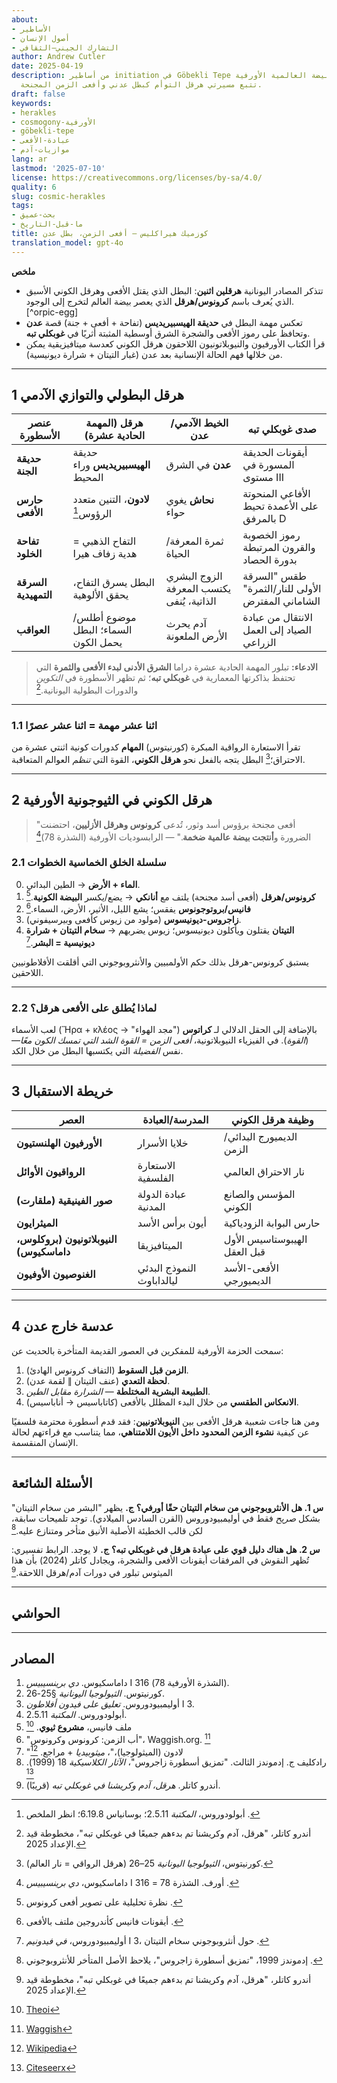 ```yaml
---
about:
- الأساطير
- أصول الإنسان
- التشارك الجيني–الثقافي
author: Andrew Cutler
date: 2025-04-19
description: من أساطير initiation في Göbekli Tepe إلى كوزمولوجيا البيضة العالمية الأورفية،
  تتبع مسيرتي هرقل التوأم كبطل عدني وأفعى الزمن المجنحة.
draft: false
keywords:
- herakles
- cosmogony-الأورفية
- göbekli-tepe
- عبادة-الأفعى
- موازيات-آدم
lang: ar
lastmod: '2025-07-10'
license: https://creativecommons.org/licenses/by-sa/4.0/
quality: 6
slug: cosmic-herakles
tags:
- بحث-عميق
- ما-قبل-التاريخ
title: كوزميك هيراكليس — أفعى الزمن، بطل عدن
translation_model: gpt-4o
---
```


**ملخص**

- تتذكر المصادر اليونانية **هرقلين اثنين**: البطل الذي يقتل الأفعى وهرقل الكوني الأسبق الذي يُعرف باسم **كرونوس/هرقل** الذي يعصر بيضة العالم لتخرج إلى الوجود.[^orpic-egg]
- تعكس مهمة البطل في **حديقة الهيسبيريديس** (تفاحة + أفعى + جنة) قصة **عدن** وتحافظ على رموز الأفعى والشجرة الشرق أوسطية المثبتة أثريًا في **غوبكلي تبه**.
- قرأ الكتاب الأورفيون والنيوبلاتونيون اللاحقون هرقل الكوني كعدسة ميتافيزيقية يمكن من خلالها فهم الحالة الإنسانية بعد عدن (غبار التيتان + شرارة ديونيسية).

---

## 1 هرقل البطولي والتوازي الآدمي

| عنصر الأسطورة | هرقل (المهمة الحادية عشرة) | الخيط الآدمي/عدن | صدى غوبكلي تبه |
|---------------|-----------------------------|------------------|----------------|
| **حديقة الجنة** | حديقة **الهيسبيريديس** وراء المحيط | **عدن** في الشرق | أيقونات الحديقة المسورة في مستوى III |
| **حارس الأفعى** | **لادون**، التنين متعدد الرؤوس[^ladon] | **نحاش** يغوي حواء | الأفاعي المنحوتة على الأعمدة تحيط بالمرفق D |
| **تفاحة الخلود** | التفاح الذهبي = هدية زفاف هيرا | ثمرة المعرفة/الحياة | رموز الخصوبة والقرون المرتبطة بدورة الحصاد |
| **السرقة التمهيدية** | البطل يسرق التفاح، يحقق الألوهية | الزوج البشري يكتسب المعرفة الذاتية، يُنفى | طقس "السرقة الأولى للنار/الثمرة" الشاماني المفترض |
| **العواقب** | موضوع أطلس/السماء؛ البطل يحمل الكون | آدم يحرث الأرض الملعونة | الانتقال من عبادة الصياد إلى العمل الزراعي |

> **الادعاء:** تبلور المهمة الحادية عشرة دراما **الشرق الأدنى لبدء الأفعى والثمرة** التي تحتفظ بذاكرتها المعمارية في **غوبكلي تبه**؛ ثم تظهر الأسطورة في *التكوين* والدورات البطولية اليونانية.[^cutler-gt]

---

### 1.1 اثنا عشر مهمة = اثنا عشر عصرًا
تقرأ الاستعارة الرواقية المبكرة (كورنيتوس) **المهام** كدورات كونية اثنتي عشرة من الاحتراق؛[^cornutus] البطل يتجه بالفعل نحو **هرقل الكوني**، القوة التي *تنظم* العوالم المتعاقبة.

---

## 2 هرقل الكوني في الثيوجونية الأورفية

> "أفعى مجنحة برؤوس أسد وثور، تُدعى **كرونوس وهرقل الأزليين**، احتضنت الضرورة و**أنتجت بيضة عالمية ضخمة**." — الرابسوديات الأورفية (الشذرة 78)[^rhapsodies]

### 2.1 سلسلة الخلق الخماسية الخطوات

0. **الماء + الأرض** → الطين البدائي.
1. **كرونوس/هرقل** (أفعى أسد مجنحة) يلتف مع **أنانكي** → يضع/يكسر **البيضة الكونية**.[^waggish]
2. **فانيس/بروتوجونوس** يفقس؛ يشع الليل، الأثير، الأرض، السماء.[^phanes]
3. **زاجروس-ديونيسوس** (مولود من زيوس كأفعى وبيرسيفوني).
4. **التيتان** يقتلون ويأكلون ديونيسوس؛ زيوس يضربهم → **سخام التيتان + شرارة ديونيسية = البشر**.[^olymp]

يستبق كرونوس-هرقل بذلك حكم الأولمبيين والأنثروبوجوني التي أقلقت الأفلاطونيين اللاحقين.

---

### 2.2 لماذا يُطلق على الأفعى **هرقل**؟
لعب الأسماء (Ἥρα + κλέος → "مجد الهواء") بالإضافة إلى الحقل الدلالي لـ **كراتوس** (*القوة*). في الفيزياء النيوبلاتونية، *أفعى الزمن = القوة الشد التي تمسك الكون معًا*—نفس *الفضيلة* التي يكتسبها البطل من خلال الكد.

---

## 3 خريطة الاستقبال

| العصر | المدرسة/العبادة | وظيفة هرقل الكوني |
|-------|-----------------|-------------------|
| **الأورفيون الهلنستيون** | خلايا الأسرار | الديميورج البدائي/الزمن |
| **الرواقيون الأوائل** | الاستعارة الفلسفية | نار الاحتراق العالمي |
| **صور الفينيقية (ملقارت)** | عبادة الدولة المدنية | المؤسس والصانع الكوني |
| **الميثرايون** | أيون برأس الأسد | حارس البوابة الزودياكية |
| **النيوبلاتونيون (بروكلوس، داماسكيوس)** | الميتافيزيقا | الهيبوستاسيس الأول قبل العقل |
| **الغنوصيون الأوفيون** | النموذج البدئي ليالداباوث | الأفعى-الأسد الديميورجي |

---

## 4 عدسة خارج عدن

سمحت الحزمة الأورفية للمفكرين في العصور القديمة المتأخرة بالحديث عن:

1. **الزمن قبل السقوط** (التفاف كرونوس الهادئ).
2. **لحظة التعدي** (عنف التيتان ∥ لقمة عدن).
3. **الطبيعة البشرية المختلطة** — *الشرارة مقابل الطين*.
4. **الانعكاس الطقسي** من خلال البدء المظلل بالأفعى (كاتاباسيس → أناباسيس).

ومن هنا جاءت شعبية هرقل الأفعى بين **النيوبلاتونيين**: فقد قدم أسطورة محترمة فلسفيًا عن كيفية **نشوء الزمن المحدود داخل الأيون اللامتناهي**، مما يتناسب مع قراءتهم لحالة الإنسان المنقسمة.

---

## الأسئلة الشائعة <!-- يحتفظ بدعم مخطط FAQPage -->

**س 1. هل الأنثروبوجوني من سخام التيتان حقًا أورفي؟**
**ج.** يظهر "البشر من سخام التيتان" بشكل *صريح* فقط في أوليمبيودوروس (القرن السادس الميلادي). توجد تلميحات سابقة، لكن قالب الخطيئة الأصلية الأنيق متأخر ومتنازع عليه.[^edmonds]

**س 2. هل هناك دليل قوي على عبادة هرقل في غوبكلي تبه؟**
**ج.** لا يوجد. الرابط تفسيري: تُظهر النقوش في المرفقات أيقونات الأفعى والشجرة، ويجادل كاتلر (2024) بأن هذا الميثوس تبلور في دورات آدم/هرقل اللاحقة.[^cutler-gt]

---

## الحواشي

[^oai1]: [Wikipedia](https://en.wikipedia.org/wiki/Ladon_%28mythology%29)
[^oai2]: [Scribd](https://www.scribd.com/document/754009730/18-1-song)
[^oai3]: [Waggish](https://www.waggish.org/2013/father-time-chronos-and-kronos/)
[^oai4]: [Theoi](https://www.theoi.com/Protogenos/Phanes.html)
[^oai5]: [Repository](https://repository.brynmawr.edu/cgi/viewcontent.cgi?article=1078&context=classics_pubs)
[^oai6]: [Citeseerx](https://citeseerx.ist.psu.edu/document?doi=6c0597c96922c8cd5978fb4d5aaeb3435167da09&repid=rep1&type=pdf)
[^ladon]: أبولودوروس، *المكتبة* 2.5.11؛ بوسانياس 6.19.8؛ انظر الملخص [^oai1].
[^cornutus]: كورنيتوس، *الثيولوجيا اليونانية* 25–26 (هرقل الرواقي = نار العالم).
[^rhapsodies]: داماسكيوس، *دي برينسيبيس* I 316 = أورف. الشذرة 78 [^oai2].
[^waggish]: نظرة تحليلية على تصوير أفعى كرونوس [^oai3].
[^phanes]: أيقونات فانيس كأندروجين ملتف بالأفعى [^oai4].
[^olymp]: أوليمبيودوروس، *في فيدونيم* I 3، حول أنثروبوجوني سخام التيتان [^oai5].
[^edmonds]: إدموندز 1999، "تمزيق أسطورة زاجروس"، يلاحظ الأصل المتأخر للأنثروبوجوني [^oai6].
[^cutler-gt]: أندرو كاتلر، "هرقل، آدم وكريشنا تم بدءهم جميعًا في غوبكلي تبه"، مخطوطة قيد الإعداد 2025.

---

## المصادر

1. داماسكيوس. *دي برينسيبيس* I 316 (الشذرة الأورفية 78).
2. كورنيتوس. *الثيولوجيا اليونانية* §25-26.
3. أوليمبيودوروس. *تعليق على فيدون أفلاطون* I 3.
4. أبولودوروس. *المكتبة* 2.5.11.
5. ملف فانيس، **مشروع ثيوي**. [^oai4]
6. "أب الزمن: كرونوس وكرونوس"، Waggish.org. [^oai3]
7. "لادون (الميثولوجيا)،"، *ميثوبيديا* + مراجع. [^oai1]
8. رادكليف ج. إدموندز الثالث. "تمزيق أسطورة زاجروس"، *الآثار الكلاسيكية* 18 (1999). [^oai6]
9. أندرو كاتلر. *هرقل، آدم وكريشنا في غوبكلي تبه* (قريبًا).